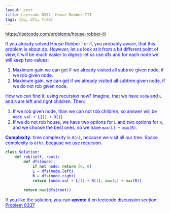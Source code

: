 ```yaml
---
layout: post
title: Leetcode 0337. House Robber III
tags: [dp, dfs, tree]
---
```


<a href="https://leetcode.com/problems/house-robber-iii"> <font color = blue>https://leetcode.com/problems/house-robber-iii

If you already solved House Robber I or II, you probably aware, that this problem is about dp. However, let us look at it from a bit different point of view, it will be much easier to digest: let us use dfs and for each node we will keep two values:
1. Maximum gain we can get if we already visited all subtree given node, if we rob given node.
2. Maximum gain, we can get if we already visited all subtree given node, if we do not rob given node.

How we can find it, using recursion now?
Imagine, that we have `node` and `L` and `R` are left and right children. Then:
1. If we rob given node, than we can not rob children, so answer will be `node.val + L[1] + R[1]`
2. If we do not rob house, we have two options for `L` and two options for `R`, and we choose the best ones, so we have `max(L) + max(R)`.

**Complexity**: time complexity is `O(n)`, because we visit all our tree. Space complexity is `O(h)`, because we use recursion.

```python
class Solution:
    def rob(self, root):
        def dfs(node):
            if not node: return [0, 0]
            L = dfs(node.left)
            R = dfs(node.right)
            return [node.val + L[1] + R[1], max(L) + max(R)]
        
        return max(dfs(root))
```

If you like the solution, you can **upvote** it on leetcode discussion section:<a href="https://leetcode.com/problems/house-robber-iii/discuss/946176/python-very-short-dfs-explained"> <font color = blue>Problem 0337
